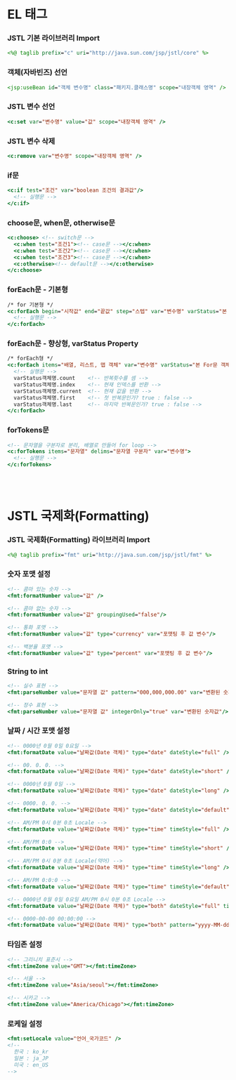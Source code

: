 # EL 태그
### JSTL 기본 라이브러리 Import

```jsp
<%@ taglib prefix="c" uri="http://java.sun.com/jsp/jstl/core" %>
```

### 객체(자바빈즈) 선언

```jsp
<jsp:useBean id="객체 변수명" class="패키지.클래스명" scope="내장객체 영역" />
```

### JSTL 변수 선언

```jsp
<c:set var="변수명" value="값" scope="내장객체 영역" />
```

### JSTL 변수 삭제

```jsp
<c:remove var="변수명" scope="내장객체 영역" />
```

### if문

```jsp
<c:if test="조건" var="boolean 조건의 결과값"/>
  <!-- 실행문 -->
</c:if>
```

### choose문, when문, otherwise문

```jsp
<c:choose> <!-- switch문 -->
  <c:when test="조건1"><!-- case문 --></c:when>
  <c:when test="조건2"><!-- case문 --></c:when>
  <c:when test="조건3"><!-- case문 --></c:when>
  <c:otherwise><!-- default문 --></c:otherwise>
</c:choose>
```

### forEach문 - 기본형

```jsp
/* for 기본형 */
<c:forEach begin="시작값" end="끝값" step="스텝" var="변수명" varStatus="본 For문 객체명">
  <!-- 실행문 -->
</c:forEach>
```

### forEach문 - 향상형, varStatus Property

```jsp
/* forEach형 */
<c:forEach items="배열, 리스트, 맵 객체" var="변수명" varStatus="본 For문 객체명">
  <!-- 실행문 -->
  varStatus객체명.count    <!-- 반복횟수를 셈 -->
  varStatus객체명.index    <!-- 현재 인덱스를 반환 -->
  varStatus객체명.current  <!-- 현재 값을 반환 -->
  varStatus객체명.first    <!-- 첫 반복문인가? true : false -->
  varStatus객체명.last     <!-- 마지막 반복문인가? true : false -->
</c:forEach>
```

### forTokens문

```jsp
<!-- 문자열을 구분자로 분리, 배열로 만들어 for loop -->
<c:forTokens items="문자열" delims="문자열 구분자" var="변수명">
  <!-- 실행문 -->
</c:forTokens>
```

<br /><br />

# JSTL 국제화(Formatting)
### JSTL 국제화(Formatting) 라이브러리 Import

```jsp
<%@ taglib prefix="fmt" uri="http://java.sun.com/jsp/jstl/fmt" %>
```

### 숫자 포맷 설정

```jsp
<!-- 콤마 있는 숫자 -->
<fmt:formatNumber value="값" />

<!-- 콤마 없는 숫자 -->
<fmt:formatNumber value="값" groupingUsed="false"/>

<!-- 통화 포맷 -->
<fmt:formatNumber value="값" type="currency" var="포맷팅 후 값 변수"/>

<!-- 백분율 포맷 -->
<fmt:formatNumber value="값" type="percent" var="포맷팅 후 값 변수"/>
```

### String to int

```jsp
<!-- 실수 표현 -->
<fmt:parseNumber value="문자열 값" pattern="000,000,000.00" var="변환된 숫자값"/>

<!-- 정수 표현 -->
<fmt:parseNumber value="문자열 값" integerOnly="true" var="변환된 숫자값"/>
```

### 날짜 / 시간 포맷 설정

```jsp
<!-- 0000년 0월 0일 0요일 -->
<fmt:formatDate value="날짜값(Date 객체)" type="date" dateStyle="full" />

<!-- 00. 0. 0. -->
<fmt:formatDate value="날짜값(Date 객체)" type="date" dateStyle="short" />

<!-- 0000년 0월 0일 -->
<fmt:formatDate value="날짜값(Date 객체)" type="date" dateStyle="long" />

<!-- 0000. 0. 0. -->
<fmt:formatDate value="날짜값(Date 객체)" type="date" dateStyle="default" />

<!-- AM/PM 0시 0분 0초 Locale -->
<fmt:formatDate value="날짜값(Date 객체)" type="time" timeStyle="full" />

<!-- AM/PM 0:0 -->
<fmt:formatDate value="날짜값(Date 객체)" type="time" timeStyle="short" />

<!-- AM/PM 0시 0분 0초 Locale(약어) -->
<fmt:formatDate value="날짜값(Date 객체)" type="time" timeStyle="long" />

<!-- AM/PM 0:0:0 -->
<fmt:formatDate value="날짜값(Date 객체)" type="time" timeStyle="default" />

<!-- 0000년 0월 0일 0요일 AM/PM 0시 0분 0초 Locale -->
<fmt:formatDate value="날짜값(Date 객체)" type="both" dateStyle="full" timeStyle="full"/><br />

<!-- 0000-00-00 00:00:00 -->
<fmt:formatDate value="날짜값(Date 객체)" type="both" pattern="yyyy-MM-dd hh:mm:ss" />
```

### 타임존 설정

```jsp
<!-- 그리니치 표준시 -->
<fmt:timeZone value="GMT"></fmt:timeZone>

<!-- 서울 -->
<fmt:timeZone value="Asia/seoul"></fmt:timeZone>

<!-- 시카고 -->
<fmt:timeZone value="America/Chicago"></fmt:timeZone>
```

### 로케일 설정

```jsp
<fmt:setLocale value="언어_국가코드" />
<!--
  한국 : ko_kr
  일본 : ja_JP
  미국 : en_US
-->
```

